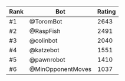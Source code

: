Rank|Bot|Rating
---|---|---
#1|@ToromBot|2643
#2|@RaspFish|2491
#3|@colinbot|2040
#4|@katzebot|1551
#5|@pawnrobot|1410
#6|@MinOpponentMoves|1037
